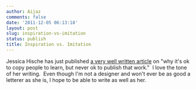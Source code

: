 ```yaml
---
author: Aijaz
comments: false
date: '2011-12-05 06:13:18'
layout: post
slug: inspiration-vs-imitation
status: publish
title: Inspiration vs. Imitation
---
```


Jessica Hische has just published [a very well written article](http://www.jessicahische.is/obsessedwiththeinternet/andbeingresponsivelyinspired/inspiration-vs-imitation-2) on "why it's ok to copy people to learn, but
never ok to publish that work."  I love the tone of her writing.  Even though
I'm not a designer and won't ever be as good a letterer as she is, I hope to
be able to write as well as her.
